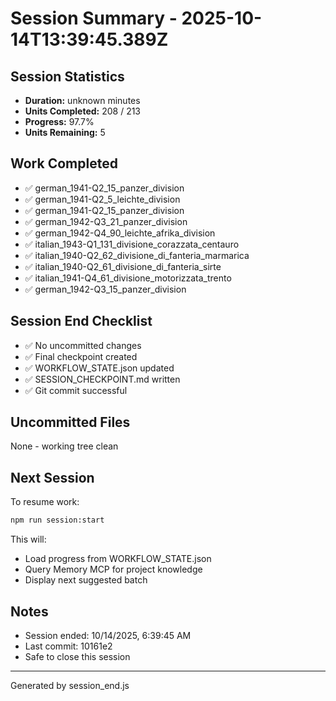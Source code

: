 # Session Summary - 2025-10-14T13:39:45.389Z

## Session Statistics

- **Duration:** unknown minutes
- **Units Completed:** 208 / 213
- **Progress:** 97.7%
- **Units Remaining:** 5

## Work Completed

- ✅ german_1941-Q2_15_panzer_division
- ✅ german_1941-Q2_5_leichte_division
- ✅ german_1941-Q2_15_panzer_division
- ✅ german_1942-Q3_21_panzer_division
- ✅ german_1942-Q4_90_leichte_afrika_division
- ✅ italian_1943-Q1_131_divisione_corazzata_centauro
- ✅ italian_1940-Q2_62_divisione_di_fanteria_marmarica
- ✅ italian_1940-Q2_61_divisione_di_fanteria_sirte
- ✅ italian_1941-Q4_61_divisione_motorizzata_trento
- ✅ german_1942-Q3_15_panzer_division

## Session End Checklist

- ✅ No uncommitted changes
- ✅ Final checkpoint created
- ✅ WORKFLOW_STATE.json updated
- ✅ SESSION_CHECKPOINT.md written
- ✅ Git commit successful

## Uncommitted Files

None - working tree clean

## Next Session

To resume work:

```bash
npm run session:start
```

This will:
- Load progress from WORKFLOW_STATE.json
- Query Memory MCP for project knowledge
- Display next suggested batch

## Notes

- Session ended: 10/14/2025, 6:39:45 AM
- Last commit: 10161e2
- Safe to close this session

---

Generated by session_end.js

